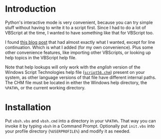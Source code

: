 Introduction
============
Python's interactive mode is very convenient, because you can try simple stuff
without having to write it to a script first. Since I had to do a lot of
VBScript at the time, I wanted to have something like that for VBScript too.

I found [this blog post][1] that had almost exactly what I wanted, except for
line continuation. Which is what I added (for my own convenience). Plus some
other convenience features, like importing other VBScripts, or looking up help
topics in the VBScript help file.

Note that help lookups will only work with the *english* version of the Windows
Script Technologies help file ([`script56.chm`][2]) present on your system, as
other language versions of that file have different internal paths. The CHM file
must be located in either the Windows help directory, the `%PATH%`, or the
current working directory.

Installation
============
Put `vbsh.vbs` and `vbsh.cmd` into a directory in your `%PATH%`. That way you
can invoke it by typing `vbsh` in a Command Prompt. Optionally put `init.vbs`
into your profile directory (`%USERPROFILE%`) and modify it as needed.

[1]: http://www.kryogenix.org/days/2004/04/01/interactivevbscript
[2]: http://download.microsoft.com/download/winscript56/Install/5.6/W982KMeXP/EN-US/scrdoc56en.exe
